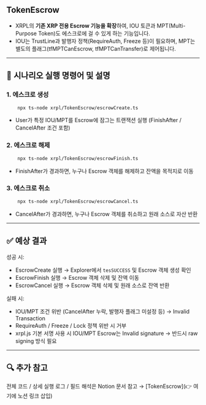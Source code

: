 ## TokenEscrow

* XRPL의 **기존 XRP 전용 Escrow 기능을 확장**하여, IOU 토큰과 MPT(Multi-Purpose Token)도 에스크로에 걸 수 있게 하는 기능입니다.  
* IOU는 TrustLine과 발행자 정책(RequireAuth, Freeze 등)이 필요하며, MPT는 별도의 플래그(tfMPTCanEscrow, tfMPTCanTransfer)로 제어됩니다.  

---

## 🎯 시나리오 실행 명령어 및 설명  

### 1. 에스크로 생성
```bash
    npx ts-node xrpl/TokenEscrow/escrowCreate.ts
```
* User가 특정 IOU/MPT를 Escrow에 잠그는 트랜잭션 실행 (FinishAfter / CancelAfter 조건 포함)  

### 2. 에스크로 해제
```bash
    npx ts-node xrpl/TokenEscrow/escrowFinish.ts
```
* FinishAfter가 경과하면, 누구나 Escrow 객체를 해제하고 잔액을 목적지로 이동  

### 3. 에스크로 취소
```bash
    npx ts-node xrpl/TokenEscrow/escrowCancel.ts
```
* CancelAfter가 경과하면, 누구나 Escrow 객체를 취소하고 원래 소스로 자산 반환  

---

## ✅ 예상 결과
성공 시:

* EscrowCreate 실행 → Explorer에서 `tesSUCCESS` 및 Escrow 객체 생성 확인  
* EscrowFinish 실행 → Escrow 객체 삭제 및 잔액 이동  
* EscrowCancel 실행 → Escrow 객체 삭제 및 원래 소스로 잔액 반환  

실패 시:

* IOU/MPT 조건 위반 (CancelAfter 누락, 발행자 플래그 미설정 등) → Invalid Transaction  
* RequireAuth / Freeze / Lock 정책 위반 시 거부  
* xrpl.js 기본 서명 사용 시 IOU/MPT Escrow는 Invalid signature → 반드시 raw signing 방식 필요  

---

## 🔍 추가 참고
전체 코드 / 상세 실행 로그 / 필드 해석은 Notion 문서 참고 → [TokenEscrow](👉 여기에 노션 링크 삽입)
